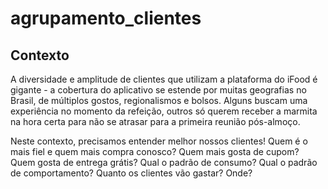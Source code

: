# agrupamento_clientes


## Contexto

A diversidade e amplitude de clientes que utilizam a plataforma do iFood é gigante - a cobertura do aplicativo se estende por muitas geografias no Brasil, de múltiplos gostos, regionalismos e bolsos. Alguns buscam uma experiência no momento da refeição, outros só querem receber a marmita na hora certa para não se atrasar para a primeira reunião pós-almoço.

Neste contexto, precisamos entender melhor nossos clientes! Quem é o mais fiel e quem mais compra conosco? Quem mais gosta de cupom? Quem gosta de entrega grátis? Qual o padrão de consumo? Qual o padrão de comportamento? Quanto os clientes vão gastar? Onde?
